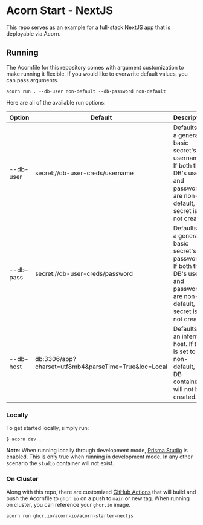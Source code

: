 # Acorn Start - NextJS
This repo serves as an example for a full-stack NextJS app that is deployable via Acorn.

## Running

The Acornfile for this repository comes with argument customization to make running it flexible. If you would like to overwrite default values, you can pass arguments.

```shell
acorn run . --db-user non-default --db-password non-default
```

Here are all of the available run options:

| Option               | Default                                              | Description                                                                                                                                       |
|----------------------|------------------------------------------------------|---------------------------------------------------------------------------------------------------------------------------------------------------|
| --db-user            | secret://db-user-creds/username                      | Defaults to a generated basic secret's username.   If both the DB's user and password are non-default, a secret is not created.                   |
| --db-pass            | secret://db-user-creds/password                      | Defaults to a generated basic secret's password.   If both the DB's user and password are non-default, a secret is not created.                    |
| --db-host            | db:3306/app?charset=utf8mb4&parseTime=True&loc=Local | Defaults to an inferred host.  If this is set to be non-default, a DB container will not be created.                                              |

### Locally
To get started locally, simply run:

```shell
$ acorn dev .
```

**Note**: When running locally through development mode, [Prisma Studio](https://www.prisma.io/docs/concepts/components/prisma-studio) is enabled. This is only true when running in development mode. In any other scenario the `studio` container will not exist.

### On Cluster
Along with this repo, there are customized [GitHub Actions](./.github/workflows/acorn.yaml) that will build and push the Acornfile to `ghcr.io` on a push to `main` or new tag. When running on cluster, you can reference your `ghcr.io` image.

```shell
acorn run ghcr.io/acorn-io/acorn-starter-nextjs
```